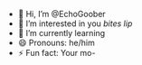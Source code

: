- 👋 Hi, I’m @EchoGoober
- 👀 I’m interested in you *bites lip*
- 🌱 I’m currently learning 
- 😄 Pronouns: he/him
- ⚡ Fun fact: Your mo-

<!---
EchoGoober/EchoGoober is a ✨ special ✨ repository because its `README.md` (this file) appears on your GitHub profile.
You can click the Preview link to take a look at your changes.
--->
